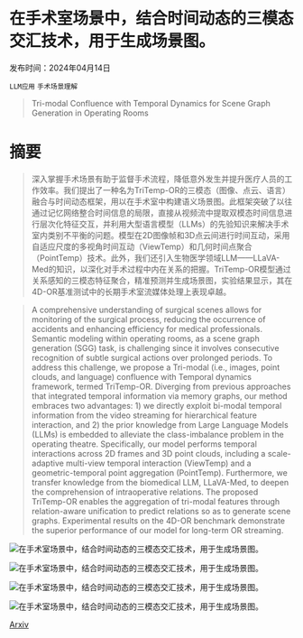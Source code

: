 # 在手术室场景中，结合时间动态的三模态交汇技术，用于生成场景图。

发布时间：2024年04月14日

`LLM应用` `手术场景理解`

> Tri-modal Confluence with Temporal Dynamics for Scene Graph Generation in Operating Rooms

# 摘要

> 深入掌握手术场景有助于监督手术流程，降低意外发生并提升医疗人员的工作效率。我们提出了一种名为TriTemp-OR的三模态（图像、点云、语言）融合与时间动态框架，用以在手术室中构建语义场景图。此框架突破了以往通过记忆网络整合时间信息的局限，直接从视频流中提取双模态时间信息进行层次化特征交互，并利用大型语言模型（LLMs）的先验知识来解决手术室内类别不平衡的问题。模型在2D图像帧和3D点云间进行时间互动，采用自适应尺度的多视角时间互动（ViewTemp）和几何时间点聚合（PointTemp）技术。此外，我们还引入生物医学领域LLM——LLaVA-Med的知识，以深化对手术过程中内在关系的把握。TriTemp-OR模型通过关系感知的三模态特征聚合，精准预测并生成场景图，实验结果显示，其在4D-OR基准测试中的长期手术室流媒体处理上表现卓越。

> A comprehensive understanding of surgical scenes allows for monitoring of the surgical process, reducing the occurrence of accidents and enhancing efficiency for medical professionals. Semantic modeling within operating rooms, as a scene graph generation (SGG) task, is challenging since it involves consecutive recognition of subtle surgical actions over prolonged periods. To address this challenge, we propose a Tri-modal (i.e., images, point clouds, and language) confluence with Temporal dynamics framework, termed TriTemp-OR. Diverging from previous approaches that integrated temporal information via memory graphs, our method embraces two advantages: 1) we directly exploit bi-modal temporal information from the video streaming for hierarchical feature interaction, and 2) the prior knowledge from Large Language Models (LLMs) is embedded to alleviate the class-imbalance problem in the operating theatre. Specifically, our model performs temporal interactions across 2D frames and 3D point clouds, including a scale-adaptive multi-view temporal interaction (ViewTemp) and a geometric-temporal point aggregation (PointTemp). Furthermore, we transfer knowledge from the biomedical LLM, LLaVA-Med, to deepen the comprehension of intraoperative relations. The proposed TriTemp-OR enables the aggregation of tri-modal features through relation-aware unification to predict relations so as to generate scene graphs. Experimental results on the 4D-OR benchmark demonstrate the superior performance of our model for long-term OR streaming.

![在手术室场景中，结合时间动态的三模态交汇技术，用于生成场景图。](../../../paper_images/2404.09231/mc_main.png)

![在手术室场景中，结合时间动态的三模态交汇技术，用于生成场景图。](../../../paper_images/2404.09231/visualization1.png)

![在手术室场景中，结合时间动态的三模态交汇技术，用于生成场景图。](../../../paper_images/2404.09231/last1.png)

![在手术室场景中，结合时间动态的三模态交汇技术，用于生成场景图。](../../../paper_images/2404.09231/last2.png)

[Arxiv](https://arxiv.org/abs/2404.09231)